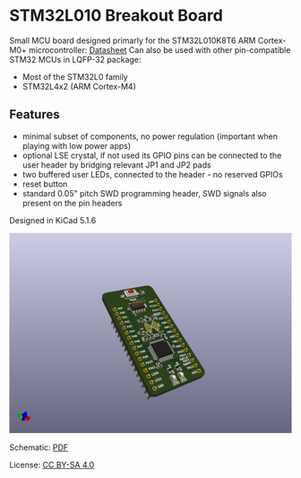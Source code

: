 # STM32L010 Breakout Board

Small MCU board designed primarly for the STM32L010K8T6 ARM Cortex-M0+ microcontroller: [Datasheet](https://www.st.com/resource/en/datasheet/stm32l010k8.pdf)
Can also be used with other pin-compatible STM32 MCUs in LQFP-32 package:
- Most of the STM32L0 family
- STM32L4x2 (ARM Cortex-M4)

## Features

- minimal subset of components, no power regulation (important when playing with low power apps)
- optional LSE crystal, if not used its GPIO pins can be connected to the user header by bridging relevant JP1 and JP2 pads
- two buffered user LEDs, connected to the header - no reserved GPIOs
- reset button
- standard 0.05" pitch SWD programming header, SWD signals also present on the pin headers

Designed in KiCad 5.1.6

![PCB Render](docs/stm32l010-breakout.png)

Schematic: [PDF](docs/stm32l010-breakout.pdf)

License: [CC BY-SA 4.0](https://creativecommons.org/licenses/by-sa/4.0/)
